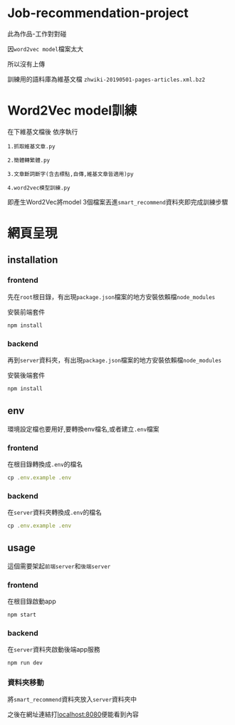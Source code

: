 # Job-recommendation-project
此為作品-工作對對碰 

因```word2vec model```檔案太大

所以沒有上傳

訓練用的語料庫為維基文檔 ```zhwiki-20190501-pages-articles.xml.bz2```

# Word2Vec model訓練
在下維基文檔後 依序執行

```1.抓取維基文章.py```

```2.簡體轉繁體.py```

```3.文章斷詞斷字(含去標點,自傳,維基文章皆適用)py```

```4.word2vec模型訓練.py```

即產生Word2Vec將model 3個檔案丟進```smart_recommend```資料夾即完成訓練步驟

# 網頁呈現

## installation

### frontend
先在`root`根目錄，有出現`package.json`檔案的地方安裝依賴檔`node_modules`

安裝前端套件
``` javascript
npm install
```
### backend
再到`server`資料夾，有出現`package.json`檔案的地方安裝依賴檔`node_modules`

安裝後端套件
``` javascript
npm install
```

## env 
環境設定檔也要用好,要轉換env檔名,或者建立`.env`檔案

### frontend
在根目錄轉換成`.env`的檔名
``` javascript
cp .env.example .env
```

### backend
在`server`資料夾轉換成`.env`的檔名
``` javascript
cp .env.example .env
```

## usage 

這個需要架起`前端server`和`後端server`

### frontend
在根目錄啟動app
``` javascript
npm start
```

### backend
在`server`資料夾啟動後端app服務
``` javascript
npm run dev
```
### 資料夾移動
將```smart_recommend```資料夾放入```server```資料夾中

之後在網址連結打[localhost:8080](http://localhost:8080)便能看到內容

